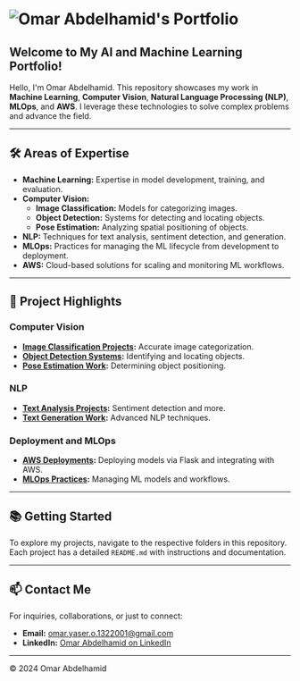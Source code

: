 # ![Omar Abdelhamid's Portfolio](https://via.placeholder.com/1200x300?text=Omar+Abdelhamid%27s+Portfolio)

## Welcome to My AI and Machine Learning Portfolio!

Hello, I'm Omar Abdelhamid. This repository showcases my work in **Machine Learning**, **Computer Vision**, **Natural Language Processing (NLP)**, **MLOps**, and **AWS**. I leverage these technologies to solve complex problems and advance the field.

---

## 🛠️ Areas of Expertise

- **Machine Learning:** Expertise in model development, training, and evaluation.
- **Computer Vision:** 
  - **Image Classification:** Models for categorizing images.
  - **Object Detection:** Systems for detecting and locating objects.
  - **Pose Estimation:** Analyzing spatial positioning of objects.
- **NLP:** Techniques for text analysis, sentiment detection, and generation.
- **MLOps:** Practices for managing the ML lifecycle from development to deployment.
- **AWS:** Cloud-based solutions for scaling and monitoring ML workflows.

---

## 📂 Project Highlights

### Computer Vision
- **[Image Classification Projects](#):** Accurate image categorization.
- **[Object Detection Systems](#):** Identifying and locating objects.
- **[Pose Estimation Work](#):** Determining object positioning.

### NLP
- **[Text Analysis Projects](#):** Sentiment detection and more.
- **[Text Generation Work](#):** Advanced NLP techniques.

### Deployment and MLOps
- **[AWS Deployments](#):** Deploying models via Flask and integrating with AWS.
- **[MLOps Practices](#):** Managing ML models and workflows.

---

## 📚 Getting Started

To explore my projects, navigate to the respective folders in this repository. Each project has a detailed `README.md` with instructions and documentation.

---

## 📫 Contact Me

For inquiries, collaborations, or just to connect:

- **Email:** [omar.yaser.o.1322001@gmail.com](mailto:omar.yaser.o.1322001@gmail.com)
- **LinkedIn:** [Omar Abdelhamid on LinkedIn](https://www.linkedin.com/in/omar-abdelhamid-204b0618a/)

---

&copy; 2024 Omar Abdelhamid
